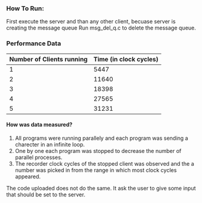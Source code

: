 ### How To Run:

First execute the server and than any other client, becuase server is creating the message queue
Run msg_del_q.c to delete the message queue.

### Performance Data

Number of Clients running | Time (in clock cycles)
------------ | -------------
1 | 5447
2 | 11640
3 | 18398
4 | 27565
5 | 31231

#### How was data measured?

1. All programs were running parallely and each program was sending a charecter in an infinite loop.
2. One by one each program was stopped to decrease the number of parallel processes.
3. The recorder clock cycles of the stopped client was observed and the a number was picked in from the range in which most clock cycles appeared.

The code uploaded does not do the same. It ask the user to give some input that should be set to the server.
